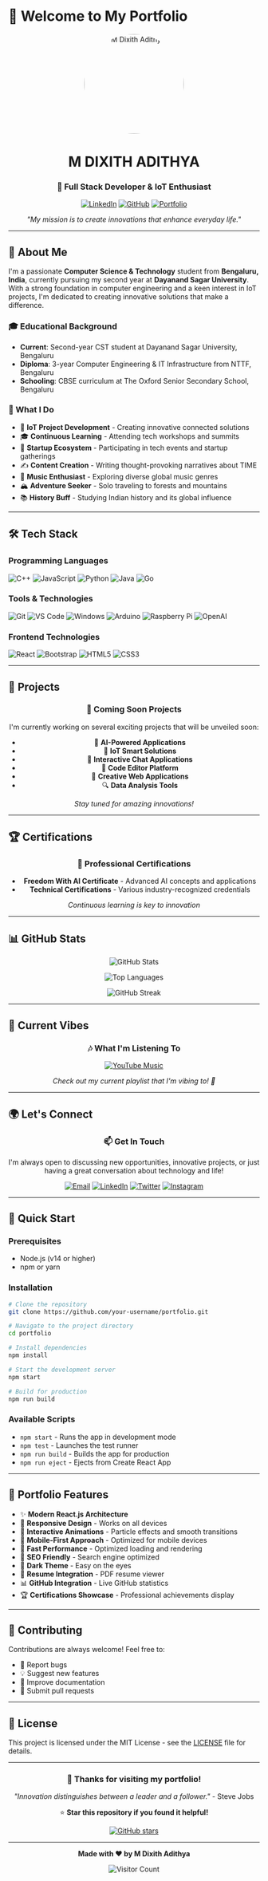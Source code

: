 # 👋 Welcome to My Portfolio

<div align="center">
  <img src="src/Assets/pp.png" alt="M Dixith Adithya" width="200" style="border-radius: 50%;"/>
  
  # M DIXITH ADITHYA
  
  ### 🚀 Full Stack Developer & IoT Enthusiast
  
  [![LinkedIn](https://img.shields.io/badge/LinkedIn-0077B5?style=for-the-badge&logo=linkedin&logoColor=white)](https://linkedin.com/in/your-profile)
  [![GitHub](https://img.shields.io/badge/GitHub-100000?style=for-the-badge&logo=github&logoColor=white)](https://github.com/your-username)
  [![Portfolio](https://img.shields.io/badge/Portfolio-FF5722?style=for-the-badge&logo=todoist&logoColor=white)](https://your-portfolio-url.com)
  
  *"My mission is to create innovations that enhance everyday life."*
</div>

---

## 🎯 About Me

I'm a passionate **Computer Science & Technology** student from **Bengaluru, India**, currently pursuing my second year at **Dayanand Sagar University**. With a strong foundation in computer engineering and a keen interest in IoT projects, I'm dedicated to creating innovative solutions that make a difference.

### 🎓 Educational Background
- **Current**: Second-year CST student at Dayanand Sagar University, Bengaluru
- **Diploma**: 3-year Computer Engineering & IT Infrastructure from NTTF, Bengaluru
- **Schooling**: CBSE curriculum at The Oxford Senior Secondary School, Bengaluru

### 🌟 What I Do
- 🔧 **IoT Project Development** - Creating innovative connected solutions
- 🎓 **Continuous Learning** - Attending tech workshops and summits
- 🚀 **Startup Ecosystem** - Participating in tech events and startup gatherings
- ✍️ **Content Creation** - Writing thought-provoking narratives about TIME
- 🎵 **Music Enthusiast** - Exploring diverse global music genres
- 🏔️ **Adventure Seeker** - Solo traveling to forests and mountains
- 📚 **History Buff** - Studying Indian history and its global influence

---

## 🛠️ Tech Stack

### Programming Languages
![C++](https://img.shields.io/badge/C++-00599C?style=for-the-badge&logo=c%2B%2B&logoColor=white)
![JavaScript](https://img.shields.io/badge/JavaScript-323330?style=for-the-badge&logo=javascript&logoColor=F7DF1E)
![Python](https://img.shields.io/badge/Python-FFD43B?style=for-the-badge&logo=python&logoColor=blue)
![Java](https://img.shields.io/badge/Java-ED8B00?style=for-the-badge&logo=openjdk&logoColor=white)
![Go](https://img.shields.io/badge/Go-00ADD8?style=for-the-badge&logo=go&logoColor=white)

### Tools & Technologies
![Git](https://img.shields.io/badge/GIT-E44C30?style=for-the-badge&logo=git&logoColor=white)
![VS Code](https://img.shields.io/badge/Visual_Studio_Code-007ACC?style=for-the-badge&logo=visual-studio-code&logoColor=white)
![Windows](https://img.shields.io/badge/Windows-0078D6?style=for-the-badge&logo=windows&logoColor=white)
![Arduino](https://img.shields.io/badge/Arduino-00979D?style=for-the-badge&logo=Arduino&logoColor=white)
![Raspberry Pi](https://img.shields.io/badge/Raspberry_Pi-C51A4A?style=for-the-badge&logo=raspberry-pi&logoColor=white)
![OpenAI](https://img.shields.io/badge/OpenAI-412991?style=for-the-badge&logo=openai&logoColor=white)

### Frontend Technologies
![React](https://img.shields.io/badge/React-20232A?style=for-the-badge&logo=react&logoColor=61DAFB)
![Bootstrap](https://img.shields.io/badge/Bootstrap-563D7C?style=for-the-badge&logo=bootstrap&logoColor=white)
![HTML5](https://img.shields.io/badge/HTML5-E34F26?style=for-the-badge&logo=html5&logoColor=white)
![CSS3](https://img.shields.io/badge/CSS3-1572B6?style=for-the-badge&logo=css3&logoColor=white)

---

## 🚀 Projects

<div align="center">
  
  ### 🎯 Coming Soon Projects
  
  I'm currently working on several exciting projects that will be unveiled soon:
  
  - 🤖 **AI-Powered Applications**
  - 🌱 **IoT Smart Solutions**
  - 💬 **Interactive Chat Applications**
  - 📝 **Code Editor Platform**
  - 🎨 **Creative Web Applications**
  - 🔍 **Data Analysis Tools**
  
  *Stay tuned for amazing innovations!*
  
</div>

---

## 🏆 Certifications

<div align="center">
  
  ### 📜 Professional Certifications
  
  - **Freedom With AI Certificate** - Advanced AI concepts and applications
  - **Technical Certifications** - Various industry-recognized credentials
  
  *Continuous learning is key to innovation*
  
</div>

---

## 📊 GitHub Stats

<div align="center">
  
  ![GitHub Stats](https://github-readme-stats.vercel.app/api?username=your-username&show_icons=true&theme=radical)
  
  ![Top Languages](https://github-readme-stats.vercel.app/api/top-langs/?username=your-username&layout=compact&theme=radical)
  
  ![GitHub Streak](https://github-readme-streak-stats.herokuapp.com/?user=your-username&theme=radical)
  
</div>

---

## 🎵 Current Vibes

<div align="center">
  
  ### 🎶 What I'm Listening To
  
  [![YouTube Music](https://img.shields.io/badge/YouTube_Music-FF0000?style=for-the-badge&logo=youtube-music&logoColor=white)](https://music.youtube.com/playlist?list=PLf02ZPGW086pNUIBzBXLMqGteOIOjUoia&si=vw9Iupr1MRGLh75E)
  
  *Check out my current playlist that I'm vibing to! 🎵*
  
</div>

---

## 🌍 Let's Connect

<div align="center">
  
  ### 📫 Get In Touch
  
  I'm always open to discussing new opportunities, innovative projects, or just having a great conversation about technology and life!
  
  [![Email](https://img.shields.io/badge/Email-D14836?style=for-the-badge&logo=gmail&logoColor=white)](mailto:your-email@example.com)
  [![LinkedIn](https://img.shields.io/badge/LinkedIn-0077B5?style=for-the-badge&logo=linkedin&logoColor=white)](https://linkedin.com/in/your-profile)
  [![Twitter](https://img.shields.io/badge/Twitter-1DA1F2?style=for-the-badge&logo=twitter&logoColor=white)](https://twitter.com/your-handle)
  [![Instagram](https://img.shields.io/badge/Instagram-E4405F?style=for-the-badge&logo=instagram&logoColor=white)](https://instagram.com/your-handle)
  
</div>

---

## 🚀 Quick Start

### Prerequisites
- Node.js (v14 or higher)
- npm or yarn

### Installation

```bash
# Clone the repository
git clone https://github.com/your-username/portfolio.git

# Navigate to the project directory
cd portfolio

# Install dependencies
npm install

# Start the development server
npm start

# Build for production
npm run build
```

### Available Scripts

- `npm start` - Runs the app in development mode
- `npm test` - Launches the test runner
- `npm run build` - Builds the app for production
- `npm run eject` - Ejects from Create React App

---

## 📱 Portfolio Features

- ✨ **Modern React.js Architecture**
- 🎨 **Responsive Design** - Works on all devices
- 🌟 **Interactive Animations** - Particle effects and smooth transitions
- 📱 **Mobile-First Approach** - Optimized for mobile devices
- 🚀 **Fast Performance** - Optimized loading and rendering
- 🎯 **SEO Friendly** - Search engine optimized
- 🌙 **Dark Theme** - Easy on the eyes
- 📄 **Resume Integration** - PDF resume viewer
- 📊 **GitHub Integration** - Live GitHub statistics
- 🏆 **Certifications Showcase** - Professional achievements display

---

## 🤝 Contributing

Contributions are always welcome! Feel free to:

- 🐛 Report bugs
- 💡 Suggest new features
- 📝 Improve documentation
- 🔧 Submit pull requests

---

## 📄 License

This project is licensed under the MIT License - see the [LICENSE](LICENSE) file for details.

---

<div align="center">
  
  ### 🌟 Thanks for visiting my portfolio!
  
  *"Innovation distinguishes between a leader and a follower."* - Steve Jobs
  
  ⭐ **Star this repository if you found it helpful!**
  
  [![GitHub stars](https://img.shields.io/github/stars/your-username/portfolio?style=social)](https://github.com/your-username/portfolio)
  
</div>

---

<div align="center">
  
  **Made with ❤️ by M Dixith Adithya**
  
  ![Visitor Count](https://visitor-badge.laobi.icu/badge?page_id=your-username.portfolio)
  
</div> 
